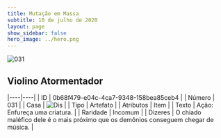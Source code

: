 ```yaml
---
title: Mutação em Massa
subtitle: 10 de julho de 2020
layout: page
show_sidebar: false
hero_image: ../hero.png
---
```


![031](https://cdn.keyforgegame.com/media/card_front/pt/479_031_VMFP2JC8VGXR_pt.png)

## Violino Atormentador

|----|----|
| ID | 0b68f479-e04c-4ca7-9348-158bea85ceb4 |
| Número | 031 |
| Casa | ![Dis](https://archonarcana.com/images/thumb/e/e8/Dis.png/22px-Dis.png "Dis") |
| Tipo | Artefato |
| Atributos | Item |
| Texto | Ação: Enfureça uma criatura. |
| Raridade | Incomum |
| Dizeres | O chiado maléfico dele é o mais próximo   que os demônios conseguem chegar de música. |
